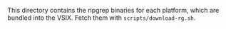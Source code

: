 This directory contains the ripgrep binaries for each platform, which are bundled into the VSIX. Fetch them with `scripts/download-rg.sh`.